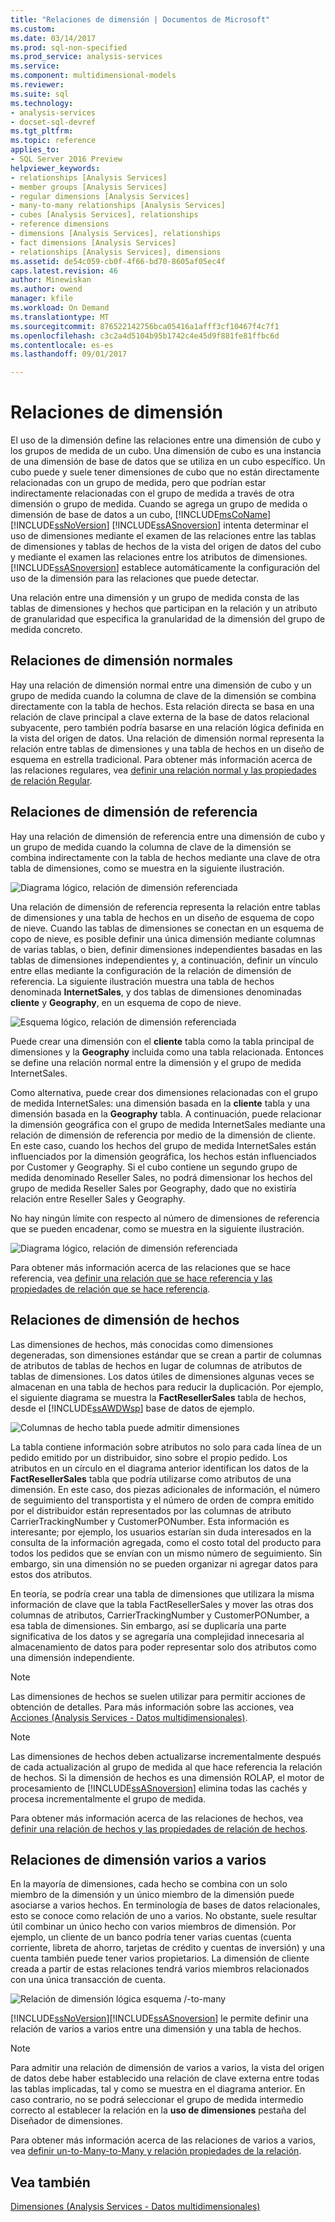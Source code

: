 ```yaml
---
title: "Relaciones de dimensión | Documentos de Microsoft"
ms.custom: 
ms.date: 03/14/2017
ms.prod: sql-non-specified
ms.prod_service: analysis-services
ms.service: 
ms.component: multidimensional-models
ms.reviewer: 
ms.suite: sql
ms.technology:
- analysis-services
- docset-sql-devref
ms.tgt_pltfrm: 
ms.topic: reference
applies_to:
- SQL Server 2016 Preview
helpviewer_keywords:
- relationships [Analysis Services]
- member groups [Analysis Services]
- regular dimensions [Analysis Services]
- many-to-many relationships [Analysis Services]
- cubes [Analysis Services], relationships
- reference dimensions
- dimensions [Analysis Services], relationships
- fact dimensions [Analysis Services]
- relationships [Analysis Services], dimensions
ms.assetid: de54c059-cb0f-4f66-bd70-8605af05ec4f
caps.latest.revision: 46
author: Minewiskan
ms.author: owend
manager: kfile
ms.workload: On Demand
ms.translationtype: MT
ms.sourcegitcommit: 876522142756bca05416a1afff3cf10467f4c7f1
ms.openlocfilehash: c3c2a4d5104b95b1742c4e45d9f881fe81ffbc6d
ms.contentlocale: es-es
ms.lasthandoff: 09/01/2017

---
```

# <a name="dimension-relationships"></a>Relaciones de dimensión
  El uso de la dimensión define las relaciones entre una dimensión de cubo y los grupos de medida de un cubo. Una dimensión de cubo es una instancia de una dimensión de base de datos que se utiliza en un cubo específico. Un cubo puede y suele tener dimensiones de cubo que no están directamente relacionadas con un grupo de medida, pero que podrían estar indirectamente relacionadas con el grupo de medida a través de otra dimensión o grupo de medida. Cuando se agrega un grupo de medida o dimensión de base de datos a un cubo, [!INCLUDE[msCoName](../../includes/msconame-md.md)] [!INCLUDE[ssNoVersion](../../includes/ssnoversion-md.md)] [!INCLUDE[ssASnoversion](../../includes/ssasnoversion-md.md)] intenta determinar el uso de dimensiones mediante el examen de las relaciones entre las tablas de dimensiones y tablas de hechos de la vista del origen de datos del cubo y mediante el examen las relaciones entre los atributos de dimensiones. [!INCLUDE[ssASnoversion](../../includes/ssasnoversion-md.md)] establece automáticamente la configuración del uso de la dimensión para las relaciones que puede detectar.  
  
 Una relación entre una dimensión y un grupo de medida consta de las tablas de dimensiones y hechos que participan en la relación y un atributo de granularidad que especifica la granularidad de la dimensión del grupo de medida concreto.  
  
## <a name="regular-dimension-relationships"></a>Relaciones de dimensión normales  
 Hay una relación de dimensión normal entre una dimensión de cubo y un grupo de medida cuando la columna de clave de la dimensión se combina directamente con la tabla de hechos. Esta relación directa se basa en una relación de clave principal a clave externa de la base de datos relacional subyacente, pero también podría basarse en una relación lógica definida en la vista del origen de datos. Una relación de dimensión normal representa la relación entre tablas de dimensiones y una tabla de hechos en un diseño de esquema en estrella tradicional. Para obtener más información acerca de las relaciones regulares, vea [definir una relación normal y las propiedades de relación Regular](../../analysis-services/multidimensional-models/define-a-regular-relationship-and-regular-relationship-properties.md).  
  
## <a name="reference-dimension-relationships"></a>Relaciones de dimensión de referencia  
 Hay una relación de dimensión de referencia entre una dimensión de cubo y un grupo de medida cuando la columna de clave de la dimensión se combina indirectamente con la tabla de hechos mediante una clave de otra tabla de dimensiones, como se muestra en la siguiente ilustración.  
  
 ![Diagrama lógico, relación de dimensión referenciada](../../analysis-services/multidimensional-models-olap-logical-cube-objects/media/as-refdimension1.gif "diagrama lógico, relación de dimensión referenciada")  
  
 Una relación de dimensión de referencia representa la relación entre tablas de dimensiones y una tabla de hechos en un diseño de esquema de copo de nieve. Cuando las tablas de dimensiones se conectan en un esquema de copo de nieve, es posible definir una única dimensión mediante columnas de varias tablas, o bien, definir dimensiones independientes basadas en las tablas de dimensiones independientes y, a continuación, definir un vínculo entre ellas mediante la configuración de la relación de dimensión de referencia. La siguiente ilustración muestra una tabla de hechos denominada **InternetSales**, y dos tablas de dimensiones denominadas **cliente** y **Geography**, en un esquema de copo de nieve.  
  
 ![Esquema lógico, relación de dimensión referenciada](../../analysis-services/multidimensional-models-olap-logical-cube-objects/media/as-refdim-schema1.gif "esquema lógico, relación de dimensión referenciada")  
  
 Puede crear una dimensión con el **cliente** tabla como la tabla principal de dimensiones y la **Geography** incluida como una tabla relacionada. Entonces se define una relación normal entre la dimensión y el grupo de medida InternetSales.  
  
 Como alternativa, puede crear dos dimensiones relacionadas con el grupo de medida InternetSales: una dimensión basada en la **cliente** tabla y una dimensión basada en la **Geography** tabla. A continuación, puede relacionar la dimensión geográfica con el grupo de medida InternetSales mediante una relación de dimensión de referencia por medio de la dimensión de cliente. En este caso, cuando los hechos del grupo de medida InternetSales están influenciados por la dimensión geográfica, los hechos están influenciados por Customer y Geography. Si el cubo contiene un segundo grupo de medida denominado Reseller Sales, no podrá dimensionar los hechos del grupo de medida Reseller Sales por Geography, dado que no existiría relación entre Reseller Sales y Geography.  
  
 No hay ningún límite con respecto al número de dimensiones de referencia que se pueden encadenar, como se muestra en la siguiente ilustración.  
  
 ![Diagrama lógico, relación de dimensión referenciada](../../analysis-services/multidimensional-models-olap-logical-cube-objects/media/as-refdimension2.gif "diagrama lógico, relación de dimensión referenciada")  
  
 Para obtener más información acerca de las relaciones que se hace referencia, vea [definir una relación que se hace referencia y las propiedades de relación que se hace referencia](../../analysis-services/multidimensional-models/define-a-referenced-relationship-and-referenced-relationship-properties.md).  
  
## <a name="fact-dimension-relationships"></a>Relaciones de dimensión de hechos  
 Las dimensiones de hechos, más conocidas como dimensiones degeneradas, son dimensiones estándar que se crean a partir de columnas de atributos de tablas de hechos en lugar de columnas de atributos de tablas de dimensiones. Los datos útiles de dimensiones algunas veces se almacenan en una tabla de hechos para reducir la duplicación. Por ejemplo, el siguiente diagrama se muestra la **FactResellerSales** tabla de hechos, desde el [!INCLUDE[ssAWDWsp](../../includes/ssawdwsp-md.md)] base de datos de ejemplo.  
  
 ![Columnas de hecho tabla puede admitir dimensiones](../../analysis-services/multidimensional-models-olap-logical-cube-objects/media/as-factdim.gif "columnas en realidad tabla puede admitir dimensiones")  
  
 La tabla contiene información sobre atributos no solo para cada línea de un pedido emitido por un distribuidor, sino sobre el propio pedido. Los atributos en un círculo en el diagrama anterior identifican los datos de la **FactResellerSales** tabla que podría utilizarse como atributos de una dimensión. En este caso, dos piezas adicionales de información, el número de seguimiento del transportista y el número de orden de compra emitido por el distribuidor están representados por las columnas de atributo CarrierTrackingNumber y CustomerPONumber. Esta información es interesante; por ejemplo, los usuarios estarían sin duda interesados en la consulta de la información agregada, como el costo total del producto para todos los pedidos que se envían con un mismo número de seguimiento. Sin embargo, sin una dimensión no se pueden organizar ni agregar datos para estos dos atributos.  
  
 En teoría, se podría crear una tabla de dimensiones que utilizara la misma información de clave que la tabla FactResellerSales y mover las otras dos columnas de atributos, CarrierTrackingNumber y CustomerPONumber, a esa tabla de dimensiones. Sin embargo, así se duplicaría una parte significativa de los datos y se agregaría una complejidad innecesaria al almacenamiento de datos para poder representar solo dos atributos como una dimensión independiente.  
  
> [!NOTE]  
>  Las dimensiones de hechos se suelen utilizar para permitir acciones de obtención de detalles. Para más información sobre las acciones, vea [Acciones &#40;Analysis Services - Datos multidimensionales&#41;](../../analysis-services/multidimensional-models/actions-analysis-services-multidimensional-data.md).  
  
> [!NOTE]  
>  Las dimensiones de hechos deben actualizarse incrementalmente después de cada actualización al grupo de medida al que hace referencia la relación de hechos. Si la dimensión de hechos es una dimensión ROLAP, el motor de procesamiento de [!INCLUDE[ssASnoversion](../../includes/ssasnoversion-md.md)] elimina todas las cachés y procesa incrementalmente el grupo de medida.  
  
 Para obtener más información acerca de las relaciones de hechos, vea [definir una relación de hechos y las propiedades de relación de hechos](../../analysis-services/multidimensional-models/define-a-fact-relationship-and-fact-relationship-properties.md).  
  
## <a name="many-to-many-dimension-relationships"></a>Relaciones de dimensión varios a varios  
 En la mayoría de dimensiones, cada hecho se combina con un solo miembro de la dimensión y un único miembro de la dimensión puede asociarse a varios hechos. En terminología de bases de datos relacionales, esto se conoce como relación de uno a varios. No obstante, suele resultar útil combinar un único hecho con varios miembros de dimensión. Por ejemplo, un cliente de un banco podría tener varias cuentas (cuenta corriente, libreta de ahorro, tarjetas de crédito y cuentas de inversión) y una cuenta también puede tener varios propietarios. La dimensión de cliente creada a partir de estas relaciones tendrá varios miembros relacionados con una única transacción de cuenta.  
  
 ![Relación de dimensión lógica esquema /-to-many](../../analysis-services/multidimensional-models-olap-logical-cube-objects/media/as-many-dimension1.gif "lógico esquema /-to-many relación de dimensión")  
  
 [!INCLUDE[ssNoVersion](../../includes/ssnoversion-md.md)][!INCLUDE[ssASnoversion](../../includes/ssasnoversion-md.md)] le permite definir una relación de varios a varios entre una dimensión y una tabla de hechos.  
  
> [!NOTE]  
>  Para admitir una relación de dimensión de varios a varios, la vista del origen de datos debe haber establecido una relación de clave externa entre todas las tablas implicadas, tal y como se muestra en el diagrama anterior. En caso contrario, no se podrá seleccionar el grupo de medida intermedio correcto al establecer la relación en la **uso de dimensiones** pestaña del Diseñador de dimensiones.  
  
 Para obtener más información acerca de las relaciones de varios a varios, vea [definir un-to-Many-to-Many y relación propiedades de la relación](../../analysis-services/multidimensional-models/define-a-many-to-many-relationship-and-many-to-many-relationship-properties.md).  
  
## <a name="see-also"></a>Vea también  
 [Dimensiones &#40;Analysis Services - Datos multidimensionales&#41;](../../analysis-services/multidimensional-models-olap-logical-dimension-objects/dimensions-analysis-services-multidimensional-data.md)  
  
  

